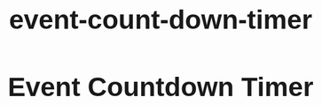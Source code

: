# event-count-down-timer<!DOCTYPE html>
<html>
<head>
  <title>Event Countdown Timer</title>
  <style>
    body {
      text-align: center;
      font-family: Arial, sans-serif;
      font-size: 24px;
    }

    #countdown {
      font-weight: bold;
    }
  </style>
</head>
<body>
  <h1>Event Countdown Timer</h1>
  <div id="countdown"></div>

  <script>
    // Set the date and time of the event
    var eventDate = new Date("June 30, 2023 00:00:00").getTime();

    // Update the countdown every second
    var countdown = setInterval(function() {
      // Get the current date and time
      var now = new Date().getTime();

      // Calculate the remaining time
      var remainingTime = eventDate - now;

      // Calculate days, hours, minutes, and seconds
      var days = Math.floor(remainingTime / (1000 * 60 * 60 * 24));
      var hours = Math.floor((remainingTime % (1000 * 60 * 60 * 24)) / (1000 * 60 * 60));
      var minutes = Math.floor((remainingTime % (1000 * 60 * 60)) / (1000 * 60));
      var seconds = Math.floor((remainingTime % (1000 * 60)) / 1000);

      // Display the countdown
      document.getElementById("countdown").innerHTML = days + "d " + hours + "h " + minutes + "m " + seconds + "s ";

      // If the countdown is over, display a message
      if (remainingTime < 0) {
        clearInterval(countdown);
        document.getElementById("countdown").innerHTML = "The event has already occurred.";
      }
    }, 1000);
  </script>
</body>
</html>
